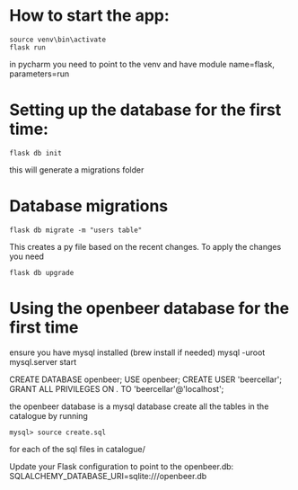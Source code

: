 



# How to start the app:
```
source venv\bin\activate
flask run
```

in pycharm you need to point to the venv and have module name=flask, parameters=run

# Setting up the database for the first time:

```
flask db init
```
this will generate a migrations folder 

# Database migrations
```
flask db migrate -m "users table"
```
This creates a py file based on the recent changes.  To apply the changes you need
```
flask db upgrade
```

# Using the openbeer database for the first time

ensure you have mysql installed (brew install if needed)
mysql -uroot
mysql.server start

CREATE DATABASE openbeer;
USE openbeer;
CREATE USER 'beercellar';
GRANT ALL PRIVILEGES ON *.* TO 'beercellar'@'localhost';

the openbeer database is a mysql database
create all the tables in the catalogue by running
```
mysql> source create.sql
```
for each of the sql files in catalogue/

Update your Flask configuration to point to the openbeer.db:
SQLALCHEMY_DATABASE_URI=sqlite:///openbeer.db
